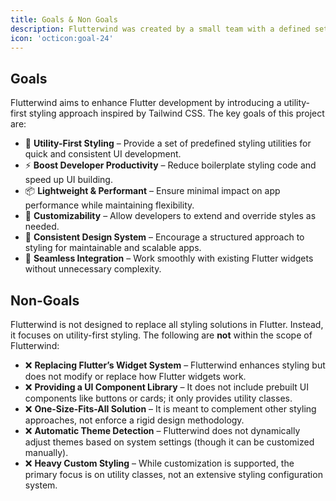 ```yaml
---
title: Goals & Non Goals
description: Flutterwind was created by a small team with a defined set of goals and non-goals. These goals align closely with Tailwind CSS by also include the best principles for building universal applications.
icon: 'octicon:goal-24'
---
```


## Goals

Flutterwind aims to enhance Flutter development by introducing a utility-first styling approach inspired by Tailwind CSS. The key goals of this project are:

- 🎯 **Utility-First Styling** – Provide a set of predefined styling utilities for quick and consistent UI development.
- ⚡ **Boost Developer Productivity** – Reduce boilerplate styling code and speed up UI building.
- 📦 **Lightweight & Performant** – Ensure minimal impact on app performance while maintaining flexibility.
- 🎨 **Customizability** – Allow developers to extend and override styles as needed.
- 📱 **Consistent Design System** – Encourage a structured approach to styling for maintainable and scalable apps.
- 🔌 **Seamless Integration** – Work smoothly with existing Flutter widgets without unnecessary complexity.

## Non-Goals

Flutterwind is not designed to replace all styling solutions in Flutter. Instead, it focuses on utility-first styling. The following are **not** within the scope of Flutterwind:

- ❌ **Replacing Flutter’s Widget System** – Flutterwind enhances styling but does not modify or replace how Flutter widgets work.
- ❌ **Providing a UI Component Library** – It does not include prebuilt UI components like buttons or cards; it only provides utility classes.
- ❌ **One-Size-Fits-All Solution** – It is meant to complement other styling approaches, not enforce a rigid design methodology.
- ❌ **Automatic Theme Detection** – Flutterwind does not dynamically adjust themes based on system settings (though it can be customized manually).
- ❌ **Heavy Custom Styling** – While customization is supported, the primary focus is on utility classes, not an extensive styling configuration system.
